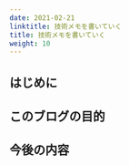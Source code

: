 ```yaml
---
date: 2021-02-21
linktitle: 技術メモを書いていく
title: 技術メモを書いていく
weight: 10
---
```


## はじめに

## このブログの目的

## 今後の内容
